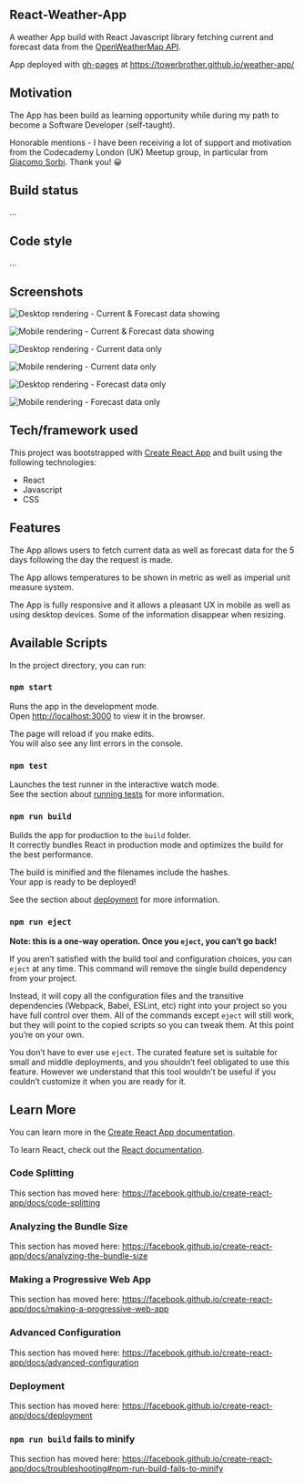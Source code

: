 ## React-Weather-App

A weather App build with React Javascript library fetching current and forecast data from the [OpenWeatherMap API](https://openweathermap.org/api).

App deployed with [gh-pages](https://create-react-app.dev/docs/deployment/#github-pages) at https://towerbrother.github.io/weather-app/

## Motivation

The App has been build as learning opportunity while during my path to become a Software Developer (self-taught).

Honorable mentions - I have been receiving a lot of support and motivation from the Codecademy London (UK) Meetup group, in particular from [Giacomo Sorbi](https://github.com/GiacomoSorbi). Thank you! :grinning:

## Build status

...

## Code style

...

## Screenshots

![Desktop rendering - Current & Forecast data showing](./screenshots/weather-app-desktop-current-forecast.png?raw=true "Desktop rendering - Current & Forecast data showing")

![Mobile rendering - Current & Forecast data showing](./screenshots/weather-app-iphoneX-current-forecast.png?raw=true "Mobile rendering - Current & Forecast data showing")

![Desktop rendering - Current data only](./screenshots/weather-app-desktop-current.png?raw=true "Desktop rendering - Current data only")

![Mobile rendering - Current data only](./screenshots/weather-app-iphoneX-current.png?raw=true "Mobile rendering - Current data only")

![Desktop rendering - Forecast data only](./screenshots/weather-app-desktop-forecast.png?raw=true "Desktop rendering - Forecast data only")

![Mobile rendering - Forecast data only](./screenshots/weather-app-iphoneX-forecast.PNG?raw=true "Mobile rendering - Forecast data only")

## Tech/framework used

This project was bootstrapped with [Create React App](https://github.com/facebook/create-react-app) and built using the following technologies:

- React
- Javascript
- CSS

## Features

The App allows users to fetch current data as well as forecast data for the 5 days following the day the request is made.

The App allows temperatures to be shown in metric as well as imperial unit measure system.

The App is fully responsive and it allows a pleasant UX in mobile as well as using desktop devices. Some of the information disappear when resizing.

## Available Scripts

In the project directory, you can run:

### `npm start`

Runs the app in the development mode.<br />
Open [http://localhost:3000](http://localhost:3000) to view it in the browser.

The page will reload if you make edits.<br />
You will also see any lint errors in the console.

### `npm test`

Launches the test runner in the interactive watch mode.<br />
See the section about [running tests](https://facebook.github.io/create-react-app/docs/running-tests) for more information.

### `npm run build`

Builds the app for production to the `build` folder.<br />
It correctly bundles React in production mode and optimizes the build for the best performance.

The build is minified and the filenames include the hashes.<br />
Your app is ready to be deployed!

See the section about [deployment](https://facebook.github.io/create-react-app/docs/deployment) for more information.

### `npm run eject`

**Note: this is a one-way operation. Once you `eject`, you can’t go back!**

If you aren’t satisfied with the build tool and configuration choices, you can `eject` at any time. This command will remove the single build dependency from your project.

Instead, it will copy all the configuration files and the transitive dependencies (Webpack, Babel, ESLint, etc) right into your project so you have full control over them. All of the commands except `eject` will still work, but they will point to the copied scripts so you can tweak them. At this point you’re on your own.

You don’t have to ever use `eject`. The curated feature set is suitable for small and middle deployments, and you shouldn’t feel obligated to use this feature. However we understand that this tool wouldn’t be useful if you couldn’t customize it when you are ready for it.

## Learn More

You can learn more in the [Create React App documentation](https://facebook.github.io/create-react-app/docs/getting-started).

To learn React, check out the [React documentation](https://reactjs.org/).

### Code Splitting

This section has moved here: https://facebook.github.io/create-react-app/docs/code-splitting

### Analyzing the Bundle Size

This section has moved here: https://facebook.github.io/create-react-app/docs/analyzing-the-bundle-size

### Making a Progressive Web App

This section has moved here: https://facebook.github.io/create-react-app/docs/making-a-progressive-web-app

### Advanced Configuration

This section has moved here: https://facebook.github.io/create-react-app/docs/advanced-configuration

### Deployment

This section has moved here: https://facebook.github.io/create-react-app/docs/deployment

### `npm run build` fails to minify

This section has moved here: https://facebook.github.io/create-react-app/docs/troubleshooting#npm-run-build-fails-to-minify
